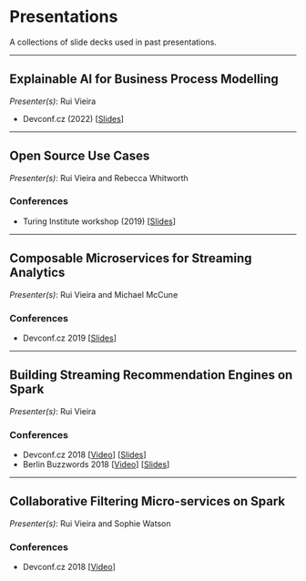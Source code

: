 # Presentations

A collections of slide decks used in past presentations.

---

## Explainable AI for Business Process Modelling

_Presenter(s)_: Rui Vieira

- Devconf.cz (2022) [[Slides](explainable_ai_for_business_process_modelling.pdf)]

---

## Open Source Use Cases

_Presenter(s)_: Rui Vieira and Rebecca Whitworth

### Conferences

- Turing Institute workshop (2019) [[Slides](open_source_use_cases.pdf)]

---

## Composable Microservices for Streaming Analytics

_Presenter(s)_: Rui Vieira and Michael McCune

### Conferences

- Devconf.cz 2019 [[Slides](composable_microservices_for_streaming_analytics.pdf)]
---
## Building Streaming Recommendation Engines on Spark

_Presenter(s)_: Rui Vieira

### Conferences

- Devconf.cz 2018 [[Video](https://www.youtube.com/watch?v=oUv9MhVaMA8)] [[Slides](building_streaming_recommendation_engines_on_spark.pdf)]
- Berlin Buzzwords 2018 [[Video](https://youtu.be/-bR3d5h9SWc)] [[Slides](streaming-als/2018-06-11-berlin-buzzwords-streaming-als.pdf)]

---

## Collaborative Filtering Micro-services on Spark

_Presenter(s)_: Rui Vieira and Sophie Watson

### Conferences

- Devconf.cz 2018 [[Video](https://www.youtube.com/watch?v=tgQg1fQbaLM)]

